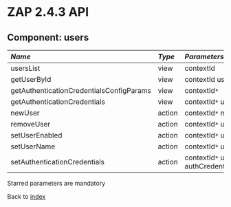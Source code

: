 # ZAP 2.4.3 API
## Component: users
| _Name_ | _Type_ | _Parameters_ | _Description_ |
|:-------|:-------|:-------------|:--------------|
| usersList| view | contextId  |  |
| getUserById| view | contextId userId  |  |
| getAuthenticationCredentialsConfigParams| view | contextId`*`  |  |
| getAuthenticationCredentials| view | contextId`*` userId`*`  |  |
| newUser| action | contextId`*` name`*`  |  |
| removeUser| action | contextId`*` userId`*`  |  |
| setUserEnabled| action | contextId`*` userId`*` enabled`*`  |  |
| setUserName| action | contextId`*` userId`*` name`*`  |  |
| setAuthenticationCredentials| action | contextId`*` userId`*` authCredentialsConfigParams  |  |

Starred parameters are mandatory

Back to [index](ApiGen_Index)

